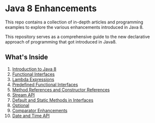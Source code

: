 # Java 8 Enhancements

This repo contains a collection of in-depth articles and programming examples to explore the various enhancements introduced in Java 8.

This repository serves as a comprehensive guide to the new declarative approach of programming that got introduced in Java8.

## What's Inside

1. [Introduction to Java 8](./src/README.md)
2. [Functional Interfaces](./src/functional_interfaces/README.md)
3. [Lambda Expressions](./src/lambda_expressions/README.md)
4. [Predefined Functional Interfaces](./src/predefined_functional_interfaces/README.md)
5. [Method References and Constructor References](./src/method_reference_and_constructor_reference/README.md)
6. [Stream API](./src/streams/README.md)
7. [Default and Static Methods in Interfaces]()
8. [Optional](./src/optional/README.md)
9. [Comparator Enhancements](./src/comparator_enhancements/README.md)
10. [Date and Time API]()
